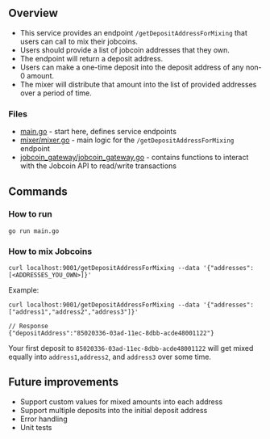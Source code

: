 ## Overview
* This service provides an endpoint `/getDepositAddressForMixing` that users can call to mix their jobcoins.
* Users should provide a list of jobcoin addresses that they own.
* The endpoint will return a deposit address.
* Users can make a one-time deposit into the deposit address of any non-0 amount.
* The mixer will distribute that amount into the list of provided addresses over a period of time.

### Files

* [main.go](https://github.com/andysctu/gemini-interview/blob/main/main.go) - start here, defines service endpoints
* [mixer/mixer.go](https://github.com/andysctu/gemini-interview/blob/main/mixer/mixer.go) - main logic for the `/getDepositAddressForMixing` endpoint
* [jobcoin_gateway/jobcoin_gateway.go](https://github.com/andysctu/gemini-interview/blob/main/jobcoin_gateway/jobcoin_gateway.go) - contains functions to interact with the Jobcoin API to read/write transactions

## Commands

### How to run
    go run main.go

### How to mix Jobcoins
    curl localhost:9001/getDepositAddressForMixing --data '{"addresses":[<ADDRESSES_YOU_OWN>]}'

Example:
    
    curl localhost:9001/getDepositAddressForMixing --data '{"addresses":["address1","address2","address3"]}'
    
    // Response
    {"depositAddress":"85020336-03ad-11ec-8dbb-acde48001122"}
    
Your first deposit to `85020336-03ad-11ec-8dbb-acde48001122` will get mixed equally into `address1`,`address2`, and `address3` over some time.

## Future improvements
* Support custom values for mixed amounts into each address
* Support multiple deposits into the initial deposit address 
* Error handling
* Unit tests
